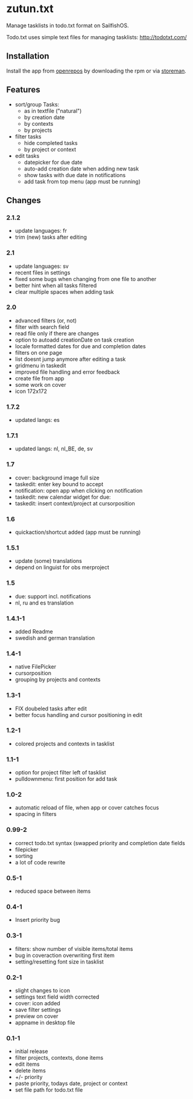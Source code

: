 # zutun.txt

Manage tasklists in todo.txt format on SailfishOS.

Todo.txt uses simple text files for managing tasklists: http://todotxt.com/

## Installation

Install the app from [openrepos](https://openrepos.net/content/fooxl/zutuntxt) by downloading the rpm or via [storeman](https://openrepos.net/content/osetr/storeman).

## Features

  - sort/group Tasks:
    - as in textfile ("natural")
    - by creation date
    - by contexts
    - by projects
  - filter tasks
    - hide completed tasks
    - by project or context
  - edit tasks
    - datepicker for due date
    - auto-add creation date when adding new task
    - show tasks with due date in notifications
    - add task from top menu (app must be running)
  
## Changes

### 2.1.2
  - update languages: fr
  - trim (new) tasks after editing

### 2.1
  - update languages: sv
  - recent files in settings
  - fixed some bugs when changing from one file to another
  - better hint when all tasks filtered
  - clear multiple spaces when adding task

### 2.0
  - advanced filters (or, not)
  - filter with search field
  - read file only if there are changes
  - option to autoadd creationDate on task creation
  - locale formatted dates for due and completion dates
  - filters on one page
  - list doesnt jump anymore after editing a task
  - gridmenu in taskedit
  - improved file handling and error feedback
  - create file from app
  - some work on cover
  - icon 172x172

### 1.7.2
  - updated langs: es

### 1.7.1
  - updated langs: nl, nl_BE, de, sv

### 1.7
  - cover: background image full size
  - taskedit: enter key bound to accept
  - notification: open app when clicking on notification
  - taskedit: new calendar widget for due:
  - taskedit: insert context/project at cursorposition

### 1.6
  - quickaction/shortcut added (app must be running)

### 1.5.1
  - update (some) translations
  - depend on linguist for obs merproject

### 1.5
  - due: support incl. notifications
  - nl, ru and es translation

### 1.4.1-1
  - added Readme
  - swedish and german translation

### 1.4-1
  - native FilePicker
  - cursorposition
  - grouping by projects and contexts

### 1.3-1
  - FIX doubeled tasks after edit
  - better focus handling and cursor positioning in edit

### 1.2-1
  - colored projects and contexts in tasklist

### 1.1-1
  - option for project filter left of tasklist
  - pulldownmenu: first position for add task

### 1.0-2
  - automatic reload of file, when app or cover catches focus
  - spacing in filters

### 0.99-2
  - correct todo.txt syntax (swapped priority and completion date fields
  - filepicker
  - sorting
  - a lot of code rewrite

### 0.5-1
  - reduced space between items

### 0.4-1
  - Insert priority bug

### 0.3-1
  - filters: show number of visible items/total items
  - bug in coveraction overwriting first item
  - setting/resetting font size in tasklist

### 0.2-1
  - slight changes to icon
  - settings text field width corrected
  - cover: icon added
  - save filter settings
  - preview on cover
  - appname in desktop file

### 0.1-1
  - initial release
  - filter projects, contexts, done items
  - edit items
  - delete items
  - +/- priority
  - paste priority, todays date, project or context
  - set file path for todo.txt file
